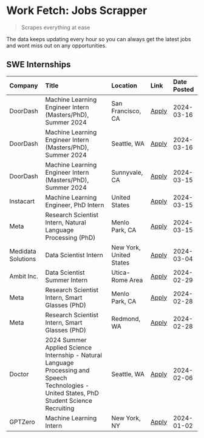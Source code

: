 # Work Fetch: Jobs Scrapper
> Scrapes everything at ease

The data keeps updating every hour so you can always get the latest jobs and wont miss out on any opportunities.

## SWE Internships
<!--START_SECTION:workfetch-->
| Company            | Title                                                                                                                                        | Location                | Link                                                                                                                                                                                                                                                                                                                                               | Date Posted   |
|:-------------------|:---------------------------------------------------------------------------------------------------------------------------------------------|:------------------------|:---------------------------------------------------------------------------------------------------------------------------------------------------------------------------------------------------------------------------------------------------------------------------------------------------------------------------------------------------|:--------------|
| DoorDash           | Machine Learning Engineer Intern (Masters/PhD), Summer 2024                                                                                  | San Francisco, CA       | [Apply](https://www.linkedin.com/jobs/view/machine-learning-engineer-intern-masters-phd-summer-2024-at-doordash-3736457737?position=3&pageNum=0&refId=2qIE9yl8FYxyfrWGF3KjDg%3D%3D&trackingId=S%2BCY9ClYKPWuNZkBGe17PQ%3D%3D&trk=public_jobs_jserp-result_search-card)                                                                             | 2024-03-16    |
| DoorDash           | Machine Learning Engineer Intern (Masters/PhD), Summer 2024                                                                                  | Seattle, WA             | [Apply](https://www.linkedin.com/jobs/view/machine-learning-engineer-intern-masters-phd-summer-2024-at-doordash-3736455966?position=4&pageNum=0&refId=2qIE9yl8FYxyfrWGF3KjDg%3D%3D&trackingId=Rq9fDT8WvK7B8ycuhB%2Bbng%3D%3D&trk=public_jobs_jserp-result_search-card)                                                                             | 2024-03-16    |
| DoorDash           | Machine Learning Engineer Intern (Masters/PhD), Summer 2024                                                                                  | Sunnyvale, CA           | [Apply](https://www.linkedin.com/jobs/view/machine-learning-engineer-intern-masters-phd-summer-2024-at-doordash-3736454973?position=2&pageNum=0&refId=2qIE9yl8FYxyfrWGF3KjDg%3D%3D&trackingId=ECb0H66T%2FxqAflUo5445RQ%3D%3D&trk=public_jobs_jserp-result_search-card)                                                                             | 2024-03-15    |
| Instacart          | Machine Learning Engineer, PhD Intern                                                                                                        | United States           | [Apply](https://www.linkedin.com/jobs/view/machine-learning-engineer-phd-intern-at-instacart-3815634369?position=5&pageNum=0&refId=2qIE9yl8FYxyfrWGF3KjDg%3D%3D&trackingId=K1w4g7Rc7ZpxY5kmCPAV8g%3D%3D&trk=public_jobs_jserp-result_search-card)                                                                                                  | 2024-03-15    |
| Meta               | Research Scientist Intern, Natural Language Processing (PhD)                                                                                 | Menlo Park, CA          | [Apply](https://www.linkedin.com/jobs/view/research-scientist-intern-natural-language-processing-phd-at-meta-3858718375?position=7&pageNum=0&refId=2qIE9yl8FYxyfrWGF3KjDg%3D%3D&trackingId=unabM5aAcj7cgcwFFT98FQ%3D%3D&trk=public_jobs_jserp-result_search-card)                                                                                  | 2024-03-15    |
| Medidata Solutions | Data Scientist Intern                                                                                                                        | New York, United States | [Apply](https://www.linkedin.com/jobs/view/data-scientist-intern-at-medidata-solutions-3810253704?position=11&pageNum=0&refId=2qIE9yl8FYxyfrWGF3KjDg%3D%3D&trackingId=VktzmL1HgV9CXyUgC9B9qg%3D%3D&trk=public_jobs_jserp-result_search-card)                                                                                                       | 2024-03-04    |
| Ambit Inc.         | Data Scientist Summer Intern                                                                                                                 | Utica-Rome Area         | [Apply](https://www.linkedin.com/jobs/view/data-scientist-summer-intern-at-ambit-inc-3843121918?position=12&pageNum=0&refId=2qIE9yl8FYxyfrWGF3KjDg%3D%3D&trackingId=Ghj%2B%2ByLl2bNoNJlO6e41Zw%3D%3D&trk=public_jobs_jserp-result_search-card)                                                                                                     | 2024-02-29    |
| Meta               | Research Scientist Intern, Smart Glasses (PhD)                                                                                               | Menlo Park, CA          | [Apply](https://www.linkedin.com/jobs/view/research-scientist-intern-smart-glasses-phd-at-meta-3811308332?position=13&pageNum=0&refId=2qIE9yl8FYxyfrWGF3KjDg%3D%3D&trackingId=h%2F9pHUQ800EU6y5uTrwZog%3D%3D&trk=public_jobs_jserp-result_search-card)                                                                                             | 2024-02-28    |
| Meta               | Research Scientist Intern, Smart Glasses (PhD)                                                                                               | Redmond, WA             | [Apply](https://www.linkedin.com/jobs/view/research-scientist-intern-smart-glasses-phd-at-meta-3811304794?position=14&pageNum=0&refId=2qIE9yl8FYxyfrWGF3KjDg%3D%3D&trackingId=L3SwlweHMbIzmTOc1QIplg%3D%3D&trk=public_jobs_jserp-result_search-card)                                                                                               | 2024-02-28    |
| Doctor             | 2024 Summer Applied Science Internship - Natural Language Processing and Speech Technologies - United States, PhD Student Science Recruiting | Seattle, WA             | [Apply](https://www.linkedin.com/jobs/view/2024-summer-applied-science-internship-natural-language-processing-and-speech-technologies-united-states-phd-student-science-recruiting-at-doctor-3819405754?position=15&pageNum=0&refId=2qIE9yl8FYxyfrWGF3KjDg%3D%3D&trackingId=Di5qi2mjZscn9l1Q6k24ig%3D%3D&trk=public_jobs_jserp-result_search-card) | 2024-02-06    |
| GPTZero            | Machine Learning Intern                                                                                                                      | New York, NY            | [Apply](https://www.linkedin.com/jobs/view/machine-learning-intern-at-gptzero-3796844451?position=10&pageNum=0&refId=2qIE9yl8FYxyfrWGF3KjDg%3D%3D&trackingId=YYzxVju8%2BbD%2BpnOFUSDRAA%3D%3D&trk=public_jobs_jserp-result_search-card)                                                                                                            | 2024-01-02    |
<!--END_SECTION:workfetch-->
